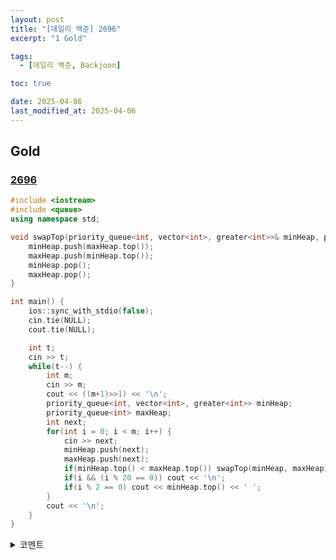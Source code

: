 ```yaml
---
layout: post
title: "[데일리 백준] 2696"
excerpt: "1 Gold"

tags:
  - [데일리 백준, Backjoon]

toc: true

date: 2025-04-06
last_modified_at: 2025-04-06
---
```

## Gold
### [2696][def]

```c++
#include <iostream>
#include <queue>
using namespace std;

void swapTop(priority_queue<int, vector<int>, greater<int>>& minHeap, priority_queue<int>& maxHeap) {
    minHeap.push(maxHeap.top());
    maxHeap.push(minHeap.top());
    minHeap.pop();
    maxHeap.pop();
}

int main() {
    ios::sync_with_stdio(false);
    cin.tie(NULL);
    cout.tie(NULL);

    int t;
    cin >> t;
    while(t--) {
        int m;
        cin >> m;
        cout << ((m+1)>>1) << '\n';
        priority_queue<int, vector<int>, greater<int>> minHeap;
        priority_queue<int> maxHeap;
        int next;
        for(int i = 0; i < m; i++) {
            cin >> next;
            minHeap.push(next);
            maxHeap.push(next);
            if(minHeap.top() < maxHeap.top()) swapTop(minHeap, maxHeap);
            if(i && (i % 20 == 0)) cout << '\n';
            if(i % 2 == 0) cout << minHeap.top() << ' ';
        }
        cout << '\n';
    }
}
```

<details>
<summary>코멘트</summary>
<div markdown="1">

- Priority Queue

</div>
</details>

[def]: https://www.acmicpc.net/problem/2696